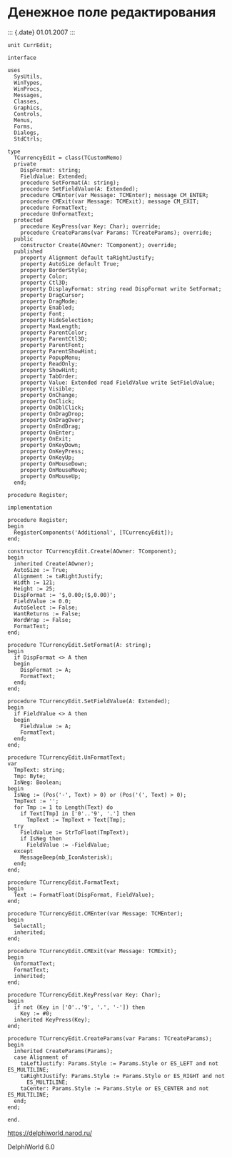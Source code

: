 Денежное поле редактирования
============================

::: {.date}
01.01.2007
:::

    unit CurrEdit;
     
    interface
     
    uses
      SysUtils,
      WinTypes,
      WinProcs,
      Messages,
      Classes,
      Graphics,
      Controls,
      Menus,
      Forms,
      Dialogs,
      StdCtrls;
     
    type
      TCurrencyEdit = class(TCustomMemo)
      private
        DispFormat: string;
        FieldValue: Extended;
        procedure SetFormat(A: string);
        procedure SetFieldValue(A: Extended);
        procedure CMEnter(var Message: TCMEnter); message CM_ENTER;
        procedure CMExit(var Message: TCMExit); message CM_EXIT;
        procedure FormatText;
        procedure UnFormatText;
      protected
        procedure KeyPress(var Key: Char); override;
        procedure CreateParams(var Params: TCreateParams); override;
      public
        constructor Create(AOwner: TComponent); override;
      published
        property Alignment default taRightJustify;
        property AutoSize default True;
        property BorderStyle;
        property Color;
        property Ctl3D;
        property DisplayFormat: string read DispFormat write SetFormat;
        property DragCursor;
        property DragMode;
        property Enabled;
        property Font;
        property HideSelection;
        property MaxLength;
        property ParentColor;
        property ParentCtl3D;
        property ParentFont;
        property ParentShowHint;
        property PopupMenu;
        property ReadOnly;
        property ShowHint;
        property TabOrder;
        property Value: Extended read FieldValue write SetFieldValue;
        property Visible;
        property OnChange;
        property OnClick;
        property OnDblClick;
        property OnDragDrop;
        property OnDragOver;
        property OnEndDrag;
        property OnEnter;
        property OnExit;
        property OnKeyDown;
        property OnKeyPress;
        property OnKeyUp;
        property OnMouseDown;
        property OnMouseMove;
        property OnMouseUp;
      end;
     
    procedure Register;
     
    implementation
     
    procedure Register;
    begin
      RegisterComponents('Additional', [TCurrencyEdit]);
    end;
     
    constructor TCurrencyEdit.Create(AOwner: TComponent);
    begin
      inherited Create(AOwner);
      AutoSize := True;
      Alignment := taRightJustify;
      Width := 121;
      Height := 25;
      DispFormat := '$,0.00;($,0.00)';
      FieldValue := 0.0;
      AutoSelect := False;
      WantReturns := False;
      WordWrap := False;
      FormatText;
    end;
     
    procedure TCurrencyEdit.SetFormat(A: string);
    begin
      if DispFormat <> A then
      begin
        DispFormat := A;
        FormatText;
      end;
    end;
     
    procedure TCurrencyEdit.SetFieldValue(A: Extended);
    begin
      if FieldValue <> A then
      begin
        FieldValue := A;
        FormatText;
      end;
    end;
     
    procedure TCurrencyEdit.UnFormatText;
    var
      TmpText: string;
      Tmp: Byte;
      IsNeg: Boolean;
    begin
      IsNeg := (Pos('-', Text) > 0) or (Pos('(', Text) > 0);
      TmpText := '';
      for Tmp := 1 to Length(Text) do
        if Text[Tmp] in ['0'..'9', '.'] then
          TmpText := TmpText + Text[Tmp];
      try
        FieldValue := StrToFloat(TmpText);
        if IsNeg then
          FieldValue := -FieldValue;
      except
        MessageBeep(mb_IconAsterisk);
      end;
    end;
     
    procedure TCurrencyEdit.FormatText;
    begin
      Text := FormatFloat(DispFormat, FieldValue);
    end;
     
    procedure TCurrencyEdit.CMEnter(var Message: TCMEnter);
    begin
      SelectAll;
      inherited;
    end;
     
    procedure TCurrencyEdit.CMExit(var Message: TCMExit);
    begin
      UnformatText;
      FormatText;
      inherited;
    end;
     
    procedure TCurrencyEdit.KeyPress(var Key: Char);
    begin
      if not (Key in ['0'..'9', '.', '-']) then
        Key := #0;
      inherited KeyPress(Key);
    end;
     
    procedure TCurrencyEdit.CreateParams(var Params: TCreateParams);
    begin
      inherited CreateParams(Params);
      case Alignment of
        taLeftJustify: Params.Style := Params.Style or ES_LEFT and not ES_MULTILINE;
        taRightJustify: Params.Style := Params.Style or ES_RIGHT and not
          ES_MULTILINE;
        taCenter: Params.Style := Params.Style or ES_CENTER and not ES_MULTILINE;
      end;
    end;
     
    end.
     

<https://delphiworld.narod.ru/>

DelphiWorld 6.0

